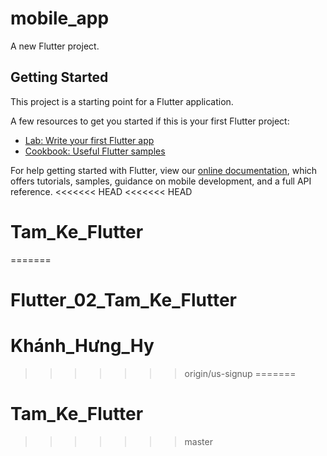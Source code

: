 # mobile_app

A new Flutter project.

## Getting Started

This project is a starting point for a Flutter application.

A few resources to get you started if this is your first Flutter project:

- [Lab: Write your first Flutter app](https://flutter.dev/docs/get-started/codelab)
- [Cookbook: Useful Flutter samples](https://flutter.dev/docs/cookbook)

For help getting started with Flutter, view our
[online documentation](https://flutter.dev/docs), which offers tutorials,
samples, guidance on mobile development, and a full API reference.
<<<<<<< HEAD
<<<<<<< HEAD
# Tam_Ke_Flutter
=======

# Flutter_02_Tam_Ke_Flutter
# Khánh_Hưng_Hy
>>>>>>> origin/us-signup
=======
# Tam_Ke_Flutter
>>>>>>> master
